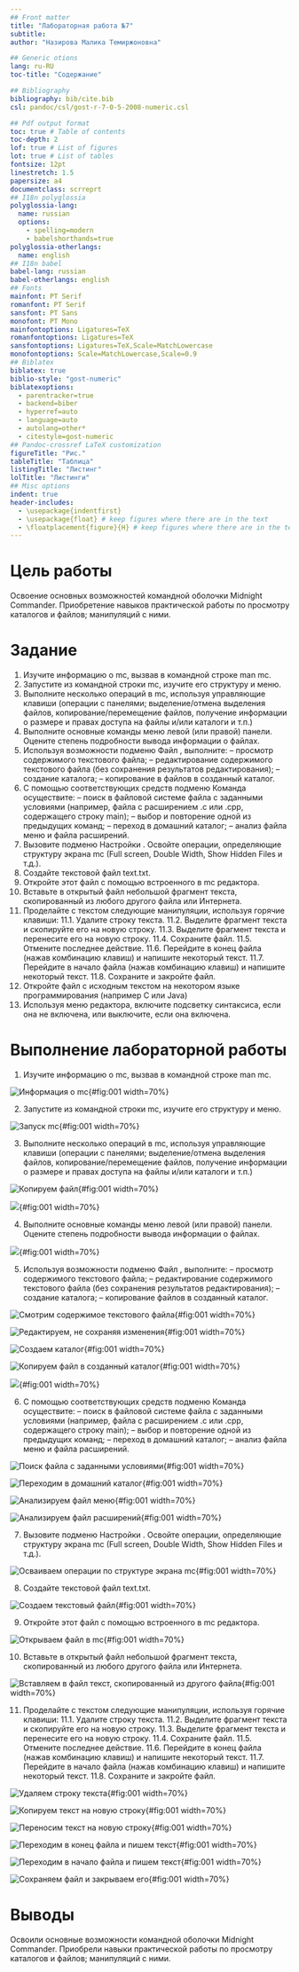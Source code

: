 ```yaml
---
## Front matter
title: "Лабораторная работа №7"
subtitle:
author: "Назирова Малика Темиржоновна"

## Generic otions
lang: ru-RU
toc-title: "Содержание"

## Bibliography
bibliography: bib/cite.bib
csl: pandoc/csl/gost-r-7-0-5-2008-numeric.csl

## Pdf output format
toc: true # Table of contents
toc-depth: 2
lof: true # List of figures
lot: true # List of tables
fontsize: 12pt
linestretch: 1.5
papersize: a4
documentclass: scrreprt
## I18n polyglossia
polyglossia-lang:
  name: russian
  options:
	- spelling=modern
	- babelshorthands=true
polyglossia-otherlangs:
  name: english
## I18n babel
babel-lang: russian
babel-otherlangs: english
## Fonts
mainfont: PT Serif
romanfont: PT Serif
sansfont: PT Sans
monofont: PT Mono
mainfontoptions: Ligatures=TeX
romanfontoptions: Ligatures=TeX
sansfontoptions: Ligatures=TeX,Scale=MatchLowercase
monofontoptions: Scale=MatchLowercase,Scale=0.9
## Biblatex
biblatex: true
biblio-style: "gost-numeric"
biblatexoptions:
  - parentracker=true
  - backend=biber
  - hyperref=auto
  - language=auto
  - autolang=other*
  - citestyle=gost-numeric
## Pandoc-crossref LaTeX customization
figureTitle: "Рис."
tableTitle: "Таблица"
listingTitle: "Листинг"
lolTitle: "Листинги"
## Misc options
indent: true
header-includes:
  - \usepackage{indentfirst}
  - \usepackage{float} # keep figures where there are in the text
  - \floatplacement{figure}{H} # keep figures where there are in the text
---
```


# Цель работы

Освоение основных возможностей командной оболочки Midnight Commander. Приобретение навыков практической работы по просмотру каталогов и файлов; манипуляций с ними.

# Задание

1. Изучите информацию о mc, вызвав в командной строке man mc.
2. Запустите из командной строки mc, изучите его структуру и меню.
3. Выполните несколько операций в mc, используя управляющие клавиши (операции
с панелями; выделение/отмена выделения файлов, копирование/перемещение файлов, получение информации о размере и правах доступа на файлы и/или каталоги
и т.п.)
4. Выполните основные команды меню левой (или правой) панели. Оцените степень
подробности вывода информации о файлах.
5. Используя возможности подменю Файл , выполните:
– просмотр содержимого текстового файла;
– редактирование содержимого текстового файла (без сохранения результатов
редактирования);
– создание каталога;
– копирование в файлов в созданный каталог.
6. С помощью соответствующих средств подменю Команда осуществите:
– поиск в файловой системе файла с заданными условиями (например, файла
с расширением .c или .cpp, содержащего строку main);
– выбор и повторение одной из предыдущих команд;
– переход в домашний каталог;
– анализ файла меню и файла расширений.
7. Вызовите подменю Настройки . Освойте операции, определяющие структуру экрана mc
(Full screen, Double Width, Show Hidden Files и т.д.).
8. Создайте текстовой файл text.txt.
9. Откройте этот файл с помощью встроенного в mc редактора.
10. Вставьте в открытый файл небольшой фрагмент текста, скопированный из любого
другого файла или Интернета.
11. Проделайте с текстом следующие манипуляции, используя горячие клавиши:
11.1. Удалите строку текста.
11.2. Выделите фрагмент текста и скопируйте его на новую строку.
11.3. Выделите фрагмент текста и перенесите его на новую строку.
11.4. Сохраните файл.
11.5. Отмените последнее действие.
11.6. Перейдите в конец файла (нажав комбинацию клавиш) и напишите некоторый
текст.
11.7. Перейдите в начало файла (нажав комбинацию клавиш) и напишите некоторый
текст.
11.8. Сохраните и закройте файл.
12. Откройте файл с исходным текстом на некотором языке программирования (например C или Java)
13. Используя меню редактора, включите подсветку синтаксиса, если она не включена,
или выключите, если она включена.


# Выполнение лабораторной работы

1. Изучите информацию о mc, вызвав в командной строке man mc.

![Информация о mc](image/1.png){#fig:001 width=70%}


2. Запустите из командной строки mc, изучите его структуру и меню.

![Запуск mc](image/2.png){#fig:001 width=70%}


3. Выполните несколько операций в mc, используя управляющие клавиши (операции
с панелями; выделение/отмена выделения файлов, копирование/перемещение файлов, получение информации о размере и правах доступа на файлы и/или каталоги
и т.п.)

![Копируем файл](image/3.1.png){#fig:001 width=70%}

![](image/3.2.png){#fig:001 width=70%}


4. Выполните основные команды меню левой (или правой) панели. Оцените степень
подробности вывода информации о файлах.

![](image/4.png){#fig:001 width=70%}


5. Используя возможности подменю Файл , выполните:
– просмотр содержимого текстового файла;
– редактирование содержимого текстового файла (без сохранения результатов
редактирования);
– создание каталога;
– копирование файлов в созданный каталог.

![Смотрим содержимое текстового файла](image/5.1.png){#fig:001 width=70%}

![Редактируем, не сохраняя изменения](image/5.2.png){#fig:001 width=70%}

![Создаем каталог](image/5.3.png){#fig:001 width=70%}

![Копируем файл в созданный каталог](image/5.4.png){#fig:001 width=70%}

![](image/5.5.png){#fig:001 width=70%}


6. С помощью соответствующих средств подменю Команда осуществите:
– поиск в файловой системе файла с заданными условиями (например, файла
с расширением .c или .cpp, содержащего строку main);
– выбор и повторение одной из предыдущих команд;
– переход в домашний каталог;
– анализ файла меню и файла расширений.

![Поиск файла с заданными условиями](image/6.1.png){#fig:001 width=70%}

![Переходим в домашний каталог](image/6.2.png){#fig:001 width=70%}

![Анализируем файл меню](image/6.3.png){#fig:001 width=70%}

![Анализируем файл расширений](image/6.4.png){#fig:001 width=70%}


7. Вызовите подменю Настройки . Освойте операции, определяющие структуру экрана mc
(Full screen, Double Width, Show Hidden Files и т.д.).

![Осваиваем операции по структуре экрана mc](image/7.png){#fig:001 width=70%}


8. Создайте текстовой файл text.txt.

![Создаем текстовый файл](image/8.png){#fig:001 width=70%}


9. Откройте этот файл с помощью встроенного в mc редактора.

![Открываем файл в mc](image/9.png){#fig:001 width=70%}


10. Вставьте в открытый файл небольшой фрагмент текста, скопированный из любого
другого файла или Интернета.

![Вставляем в файл текст, скопированный из другого файла](image/10.png){#fig:001 width=70%}


11. Проделайте с текстом следующие манипуляции, используя горячие клавиши:
11.1. Удалите строку текста.
11.2. Выделите фрагмент текста и скопируйте его на новую строку.
11.3. Выделите фрагмент текста и перенесите его на новую строку.
11.4. Сохраните файл.
11.5. Отмените последнее действие.
11.6. Перейдите в конец файла (нажав комбинацию клавиш) и напишите некоторый
текст.
11.7. Перейдите в начало файла (нажав комбинацию клавиш) и напишите некоторый
текст.
11.8. Сохраните и закройте файл.

![Удаляем строку текста](image/11.1.png){#fig:001 width=70%}

![Копируем текст на новую строку](image/11.2.png){#fig:001 width=70%}

![Переносим текст на новую строку](image/11.3.png){#fig:001 width=70%}

![Переходим в конец файла и пишем текст](image/11.4.png){#fig:001 width=70%}

![Переходим в начало файла и пишем текст](image/11.5.png){#fig:001 width=70%}

![Сохраняем файл и закрываем его](image/11.6.png){#fig:001 width=70%}

# Выводы

Освоили основные возможности командной оболочки Midnight Commander. Приобрели навыки практической работы по просмотру каталогов и файлов; манипуляций с ними.
